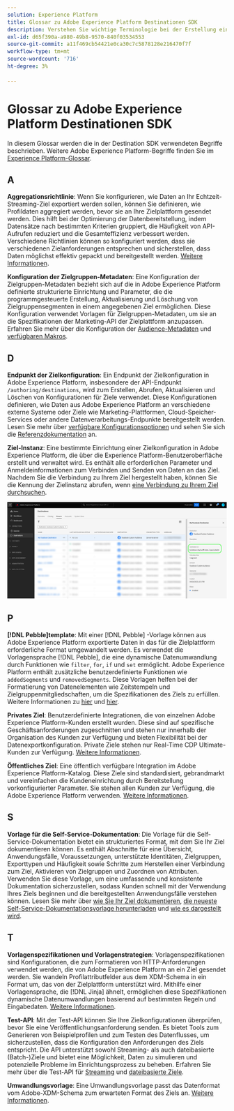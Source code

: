 ```yaml
---
solution: Experience Platform
title: Glossar zu Adobe Experience Platform Destinationen SDK
description: Verstehen Sie wichtige Terminologie bei der Erstellung eines Ziels mithilfe der Experience Platform-Destination SDK.
exl-id: d65f390a-a980-49b8-9570-840f03534553
source-git-commit: a11f469cb54421e0ca30c7c5878128e216470f7f
workflow-type: tm+mt
source-wordcount: '716'
ht-degree: 3%

---
```


# Glossar zu Adobe Experience Platform Destinationen SDK

In diesem Glossar werden die in der Destination SDK verwendeten Begriffe beschrieben. Weitere Adobe Experience Platform-Begriffe finden Sie im [Experience Platform-Glossar](/help/landing/glossary.md).

## A

**Aggregationsrichtlinie**: Wenn Sie konfigurieren, wie Daten an Ihr Echtzeit-Streaming-Ziel exportiert werden sollen, können Sie definieren, wie Profildaten aggregiert werden, bevor sie an Ihre Zielplattform gesendet werden. Dies hilft bei der Optimierung der Datenbereitstellung, indem Datensätze nach bestimmten Kriterien gruppiert, die Häufigkeit von API-Aufrufen reduziert und die Gesamteffizienz verbessert werden. Verschiedene Richtlinien können so konfiguriert werden, dass sie verschiedenen Zielanforderungen entsprechen und sicherstellen, dass Daten möglichst effektiv gepackt und bereitgestellt werden. [Weitere Informationen](/help/destinations/destination-sdk/functionality/destination-configuration/aggregation-policy.md).

**Konfiguration der Zielgruppen-Metadaten**: Eine Konfiguration der Zielgruppen-Metadaten bezieht sich auf die in Adobe Experience Platform definierte strukturierte Einrichtung und Parameter, die die programmgesteuerte Erstellung, Aktualisierung und Löschung von Zielgruppensegmenten in einem angegebenen Ziel ermöglichen. Diese Konfiguration verwendet Vorlagen für Zielgruppen-Metadaten, um sie an die Spezifikationen der Marketing-API der Zielplattform anzupassen. Erfahren Sie mehr über die Konfiguration der [Audience-Metadaten](/help/destinations/destination-sdk/functionality/audience-metadata-management.md) und [verfügbaren Makros](/help/destinations/destination-sdk/functionality/audience-metadata-management.md#macros).

## D

**Endpunkt der Zielkonfiguration**: Ein Endpunkt der Zielkonfiguration in Adobe Experience Platform, insbesondere der API-Endpunkt `/authoring/destinations`, wird zum Erstellen, Abrufen, Aktualisieren und Löschen von Konfigurationen für Ziele verwendet. Diese Konfigurationen definieren, wie Daten aus Adobe Experience Platform an verschiedene externe Systeme oder Ziele wie Marketing-Plattformen, Cloud-Speicher-Services oder andere Datenverarbeitungs-Endpunkte bereitgestellt werden. Lesen Sie mehr über [verfügbare Konfigurationsoptionen](/help/destinations/destination-sdk/functionality/configuration-options.md#destination-configuration) und sehen Sie sich die [Referenzdokumentation](/help/destinations/destination-sdk/authoring-api/destination-configuration/create-destination-configuration.md) an.

**Ziel-Instanz**: Eine bestimmte Einrichtung einer Zielkonfiguration in Adobe Experience Platform, die über die Experience Platform-Benutzeroberfläche erstellt und verwaltet wird. Es enthält alle erforderlichen Parameter und Anmeldeinformationen zum Verbinden und Senden von Daten an das Ziel. Nachdem Sie die Verbindung zu Ihrem Ziel hergestellt haben, können Sie die Kennung der Zielinstanz abrufen, wenn [eine Verbindung zu Ihrem Ziel durchsuchen](/help/destinations/ui/destination-details-page.md).

![UI-Bild, wie Sie die Ziel-Instanz-ID abrufen](/help/destinations/destination-sdk/assets/testing-api/get-destination-instance-id.png)

## P

**[!DNL Pebble]template**: Mit einer [!DNL Pebble] -Vorlage können aus Adobe Experience Platform exportierte Daten in das für die Zielplattform erforderliche Format umgewandelt werden. Es verwendet die Vorlagensprache [!DNL Pebble], die eine dynamische Datenumwandlung durch Funktionen wie `filter`, `for`, `if` und `set` ermöglicht. Adobe Experience Platform enthält zusätzliche benutzerdefinierte Funktionen wie `addedSegments` und `removedSegments`. Diese Vorlagen helfen bei der Formatierung von Datenelementen wie Zeitstempeln und Zielgruppenmitgliedschaften, um die Spezifikationen des Ziels zu erfüllen. Weitere Informationen zu [hier](/help/destinations/destination-sdk/functionality/destination-server/message-format.md) und [hier](/help/destinations/destination-sdk/functionality/destination-server/templating-specs.md).

**Privates Ziel**: Benutzerdefinierte Integrationen, die von einzelnen Adobe Experience Platform-Kunden erstellt wurden. Diese sind auf spezifische Geschäftsanforderungen zugeschnitten und stehen nur innerhalb der Organisation des Kunden zur Verfügung und bieten Flexibilität bei der Datenexportkonfiguration. Private Ziele stehen nur Real-Time CDP Ultimate-Kunden zur Verfügung. [Weitere Informationen](/help/destinations/destination-sdk/overview.md#productized-custom-integrations).

**Öffentliches Ziel**: Eine öffentlich verfügbare Integration im Adobe Experience Platform-Katalog. Diese Ziele sind standardisiert, gebrandmarkt und vereinfachen die Kundeneinrichtung durch Bereitstellung vorkonfigurierter Parameter. Sie stehen allen Kunden zur Verfügung, die Adobe Experience Platform verwenden. [Weitere Informationen](/help/destinations/destination-sdk/overview.md#productized-custom-integrations).

## S

**Vorlage für die Self-Service-Dokumentation**: Die Vorlage für die Self-Service-Dokumentation bietet ein strukturiertes Format, mit dem Sie Ihr Ziel dokumentieren können. Es enthält Abschnitte für eine Übersicht, Anwendungsfälle, Voraussetzungen, unterstützte Identitäten, Zielgruppen, Exporttypen und Häufigkeit sowie Schritte zum Herstellen einer Verbindung zum Ziel, Aktivieren von Zielgruppen und Zuordnen von Attributen. Verwenden Sie diese Vorlage, um eine umfassende und konsistente Dokumentation sicherzustellen, sodass Kunden schnell mit der Verwendung Ihres Ziels beginnen und die bereitgestellten Anwendungsfälle verstehen können. Lesen Sie mehr über [wie Sie Ihr Ziel dokumentieren](/help/destinations/destination-sdk/docs-framework/documentation-instructions.md), [die neueste Self-Service-Dokumentationsvorlage herunterladen](/help/destinations/destination-sdk/assets/docs-framework/yourdestination-template.zip) und [wie es dargestellt wird](/help/destinations/destination-sdk/docs-framework/self-service-template.md).

## T

**Vorlagenspezifikationen und Vorlagenstrategien**: Vorlagenspezifikationen sind Konfigurationen, die zum Formatieren von HTTP-Anforderungen verwendet werden, die von Adobe Experience Platform an ein Ziel gesendet werden. Sie wandeln Profilattributfelder aus dem XDM-Schema in ein Format um, das von der Zielplattform unterstützt wird. Mithilfe einer Vorlagensprache, die [!DNL Jinja] ähnelt, ermöglichen diese Spezifikationen dynamische Datenumwandlungen basierend auf bestimmten Regeln und Eingabedaten. [Weitere Informationen](/help/destinations/destination-sdk/functionality/destination-server/templating-specs.md).

**Test-API**: Mit der Test-API können Sie Ihre Zielkonfigurationen überprüfen, bevor Sie eine Veröffentlichungsanforderung senden. Es bietet Tools zum Generieren von Beispielprofilen und zum Testen des Datenflusses, um sicherzustellen, dass die Konfiguration den Anforderungen des Ziels entspricht. Die API unterstützt sowohl Streaming- als auch dateibasierte (Batch-)Ziele und bietet eine Möglichkeit, Daten zu simulieren und potenzielle Probleme im Einrichtungsprozess zu beheben. Erfahren Sie mehr über die Test-API für [Streaming](/help/destinations/destination-sdk/testing-api/streaming-destinations/streaming-destination-testing-overview.md) und [dateibasierte Ziele](/help/destinations/destination-sdk/testing-api/batch-destinations/file-based-destination-testing-overview.md).

**Umwandlungsvorlage**: Eine Umwandlungsvorlage passt das Datenformat vom Adobe-XDM-Schema zum erwarteten Format des Ziels an. [Weitere Informationen](/help/destinations/destination-sdk/functionality/destination-server/message-format.md).
